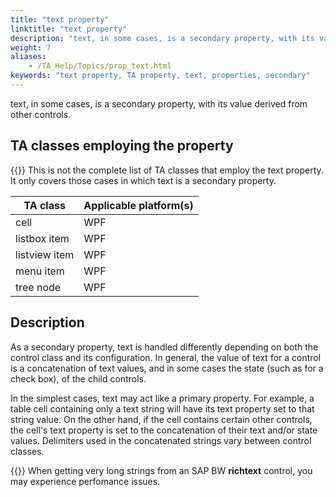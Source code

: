 ```yaml
--- 
title: "text property"
linktitle: "text property"
description: "text, in some cases, is a secondary property, with its value derived from other controls."
weight: 7
aliases: 
    - /TA_Help/Topics/prop_text.html
keywords: "text property, TA property, text, properties, secondary"
---
```


text, in some cases, is a secondary property, with its value derived from other controls.

## TA classes employing the property

{{<note>}} This is not the complete list of TA classes that employ the text property. It only covers those cases in which text is a secondary property.

|TA class|Applicable platform\(s\)|
|--------|------------------------|
|cell|WPF|
|listbox item|WPF|
|listview item|WPF|
|menu item|WPF|
|tree node|WPF|

## Description

As a secondary property, text is handled differently depending on both the control class and its configuration. In general, the value of text for a control is a concatenation of text values, and in some cases the state \(such as for a check box\), of the child controls.

In the simplest cases, text may act like a primary property. For example, a table cell containing only a text string will have its text property set to that string value. On the other hand, if the cell contains certain other controls, the cell's text property is set to the concatenation of their text and/or state values. Delimiters used in the concatenated strings vary between control classes.

{{<note>}} When getting very long strings from an SAP BW **richtext** control, you may experience perfomance issues.


